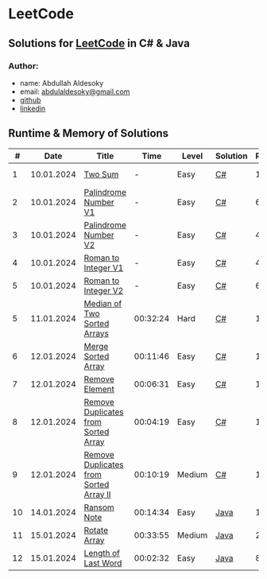 # LeetCode

## Solutions for [LeetCode](https://leetcode.com/problemset/) in C# & Java

### Author: 
- name: Abdullah Aldesoky
- email: abdulaldesoky@gmail.com
- [github](https://github.com/ab321)
- [linkedin](https://www.linkedin.com/in/abdullah-aldesoky-352419293/)


## Runtime & Memory of Solutions

| #  | Date       | Title                                                                                                           | Time     | Level  | Solution                                                       | Runtime | Memory   |
|----|------------|-----------------------------------------------------------------------------------------------------------------|----------|--------|----------------------------------------------------------------|---------|----------|
| 1  | 10.01.2024 | [Two Sum](https://leetcode.com/problems/two-sum/)                                                               | -        | Easy   | [C#](./twoSum/Program.cs)                                      | 135 ms	 | 47.72 MB |
| 2  | 10.01.2024 | [Palindrome Number V1](https://leetcode.com/problems/palindrome-number/)                                        | -        | Easy   | [C#](./palindromeNumber/Program.cs)                            | 61 ms	  | 33.31 MB |
| 3  | 10.01.2024 | [Palindrome Number V2](https://leetcode.com/problems/palindrome-number/)                                        | -        | Easy   | [C#](./palindromeNumber/Program.cs)                            | 49 ms	  | 51.24 MB |
| 4  | 10.01.2024 | [Roman to Integer V1](https://leetcode.com/problems/roman-to-integer/)                                          | -        | Easy   | [C#](./romanToInteger/Program.cs)                              | 48 ms	  | 50.31 MB |
| 5  | 10.01.2024 | [Roman to Integer V2](https://leetcode.com/problems/roman-to-integer/)                                          | -        | Easy   | [C#](./romanToInteger/Program.cs)                              | 69 ms	  | 51.25 MB |
| 5  | 11.01.2024 | [Median of Two Sorted Arrays](https://leetcode.com/problems/median-of-two-sorted-array/)                        | 00:32:24 | Hard   | [C#](./medianOfTwoSortedArrays/Program.cs)                     | 133 ms	 | 54.32 MB |
| 6  | 12.01.2024 | [Merge Sorted Array](https://leetcode.com/problems/merge-sorted-array/)                                         | 00:11:46 | Easy   | [C#](./mergeSortedArray/Program.cs)                            | 105 ms	 | 46.10 MB |
| 7  | 12.01.2024 | [Remove Element](https://leetcode.com/problems/remove-element/)                                                 | 00:06:31 | Easy   | [C#](./removeElement/Program.cs)                               | 113 ms	 | 45.61 MB |
| 8  | 12.01.2024 | [Remove Duplicates from Sorted Array](https://leetcode.com/problems/remove-duplicates-from-sorted-array/)       | 00:04:19 | Easy   | [C#](./removeDuplicatesfromSortedArray/Program.cs)             | 122 ms	 | 50.00 MB |
| 9  | 12.01.2024 | [Remove Duplicates from Sorted Array II](https://leetcode.com/problems/remove-duplicates-from-sorted-array-ii/) | 00:10:19 | Medium | [C#](./removeDuplicatesFromSortedArrayII/Program.cs)           | 108 ms	 | 47.30 MB |
| 10 | 14.01.2024 | [Ransom Note](https://leetcode.com/problems/ransom-note/)                                                       | 00:14:34 | Easy   | [Java](./ransomNote/src/main/java/at/htl/leonding/Main.java)   | 16 ms	  | 45.68 MB |
| 11 | 15.01.2024 | [Rotate Array](https://leetcode.com/problems/rotate-array/)                                                     | 00:33:55 | Medium | [Java](./rotateArray/src/main/java/org/example/Main.java)      | 2 ms	   | 56.95 MB |
| 12 | 15.01.2024 | [Length of Last Word](https://leetcode.com/problems/length-of-last-word/)                                       | 00:02:32 | Easy   | [Java](./lengthOfLastWord/src/main/java/org/example/Main.java) | 8 ms	   | 45.00 MB |

